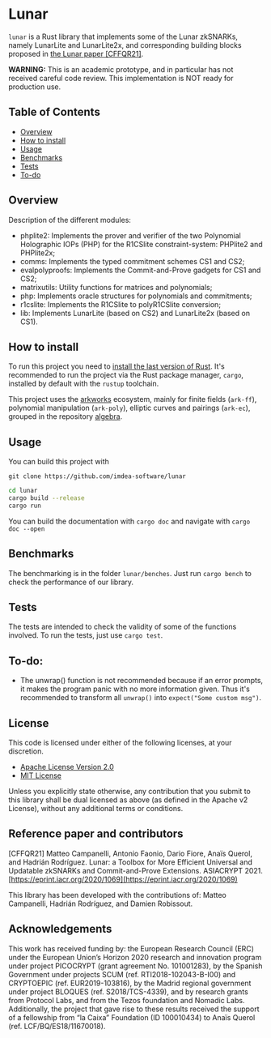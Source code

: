 # Lunar

`lunar` is a Rust library that implements some of the Lunar zkSNARKs, namely LunarLite and LunarLite2x, and corresponding building blocks proposed in [the Lunar paper [CFFQR21]](https://eprint.iacr.org/2020/1069).

**WARNING:** This is an academic prototype, and in particular has not received careful code review. This implementation is NOT ready for production use.

## Table of Contents
* [ Overview ](#overview)
* [ How to install ](#how-to-install)
* [ Usage ](#usage)
* [ Benchmarks ](#benchmarks)
* [ Tests ](#tests)
* [ To-do ](#to-do)

## Overview

Description of the different modules:
 - phplite2: Implements the prover and verifier of the two Polynomial Holographic IOPs (PHP) for the R1CSlite constraint-system: PHPlite2 and PHPlite2x;
 - comms: Implements the typed commitment schemes CS1 and CS2;
 - evalpolyproofs: Implements the Commit-and-Prove gadgets for CS1 and CS2;
 - matrixutils: Utility functions for matrices and polynomials;
 - php: Implements oracle structures for polynomials and commitments;
 - r1cslite: Implements the R1CSlite to polyR1CSlite conversion;
 - lib: Implements LunarLite (based on CS2) and LunarLite2x (based on CS1).

## How to install

To run this project you need to [install the last version of Rust](https://www.rust-lang.org/tools/install). It's recommended to run the project via the Rust package manager, `cargo`, installed by default with the `rustup` toolchain.

This project uses the [arkworks](https://github.com/arkworks-rs/) ecosystem, mainly for finite fields (`ark-ff`), polynomial manipulation (`ark-poly`), elliptic curves and pairings (`ark-ec`), grouped in the repository [algebra].

## Usage

You can build this project with

`git clone https://github.com/imdea-software/lunar`

```bash
cd lunar
cargo build --release
cargo run
```
You can build the documentation with 
`cargo doc` and navigate with `cargo doc --open`

## Benchmarks

The benchmarking is in the folder `lunar/benches`. Just run `cargo bench` to check the performance of our library.

## Tests
The tests are intended to check the validity of some of the functions involved.
To run the tests, just use `cargo test`.

## To-do:
 - The unwrap() function is not recommended because if an error prompts, it makes the program panic with no more information given. Thus it's recommended to transform all `unwrap()` into `expect("Some custom msg")`.

## License
This code is licensed under either of the following licenses, at your discretion.

- [Apache License Version 2.0](LICENSE-APACHE)
- [MIT License](LICENSE-MIT)

Unless you explicitly state otherwise, any contribution that you submit to this library shall be dual licensed as above (as defined in the Apache v2 License), without any additional terms or conditions.

## Reference paper and contributors

[CFFQR21] Matteo Campanelli, Antonio Faonio, Dario Fiore, Anaïs Querol, and Hadrián Rodríguez. Lunar: a Toolbox for More Efficient Universal and Updatable zkSNARKs and Commit-and-Prove Extensions. ASIACRYPT 2021. [https://eprint.iacr.org/2020/1069](https://eprint.iacr.org/2020/1069)

This library has been developed with the contributions of: Matteo Campanelli, Hadrián Rodríguez, and Damien Robissout.

## Acknowledgements
This work has received funding by: the European Research Council (ERC) under the European Union’s Horizon 2020 research and innovation program under project PICOCRYPT (grant agreement No. 101001283), by the Spanish Government under projects SCUM (ref. RTI2018-102043-B-I00) and CRYPTOEPIC (ref. EUR2019-103816), by the Madrid regional government under project BLOQUES (ref. S2018/TCS-4339), and by research grants from Protocol Labs, and from the Tezos foundation and Nomadic Labs. Additionally, the project that gave rise to these results received the support of a fellowship from “la Caixa” Foundation (ID 100010434) to Anaïs Querol (ref. LCF/BQ/ES18/11670018).

[rust book]: https://doc.rust-lang.org/book/
[algebra]: https://github.com/arkworks-rs/algebra "Rust arkworks-rs algebra"
[2]: https://www.rust-lang.org/tools/install "Rust installation"

